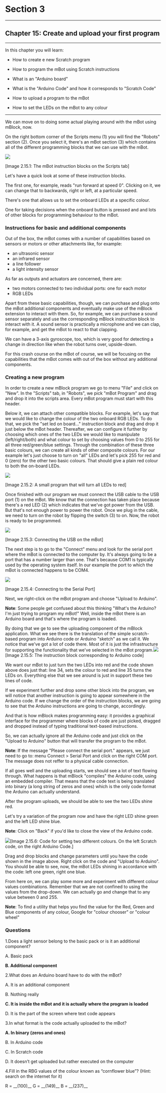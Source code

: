 # Section 3

---

## Chapter 15: Create and upload your first program

---

In this chapter you will learn:

* How to create e new Scratch program

* How to program the mBot using Scratch instructions

* What is an "Arduino board"

* What is the "Arduino Code" and how it corresponds to "Scratch Code"

* How to upload a program to the mBot

* How to set the LEDs on the mBot to any colour

---

We can move on to doing some actual playing around with the mBot using mBlock, now.

On the right bottom corner of the Scripts menu \(1\) you will find the "Robots" section \(2\). Once you select it, there's an mBot section \(3\) which contains all of the different programming blocks that we can use with the mBot.

![](/assets/Img.3.15.1.jpg)

\[Image 2.15.1: The mBot instruction blocks on the Scripts tab\]

Let's have a quick look at some of these instruction blocks.

The first one, for example, reads "run forward at speed 0". Clicking on it, we can change that to backwards, right or left, at a particular speed.

There's one that allows us to set the onboard LEDs at a specific colour.

One for taking decisions when the onboard button is pressed and and lots of other blocks for programming behaviour to the mBot.

### Instructions for basic and additional components

Out of the box, the mBot comes with a number of capabilities based on sensors or motors or other attachments like, for example:

* an ultrasonic sensor
* an infrared sensor
* a line follower
* a light intensity sensor

As far as outputs and actuators are concerned, there are:

* two motors connected to two individual ports: one for each motor
* RGB LEDs

Apart from these basic capabilities, though, we can purchase and plug onto the mBot additional components and eventually make use of the mBlock extension to interact with them. So, for example, we can purchase a sound sensor separately and use the corresponding mBlock instruction block to interact with it. A sound sensor is practically a microphone and we can clap, for example, and get the mBot to react to that clapping.

We can have a 3-axis gyroscope, too, which is very good for detecting a change in direction like when the robot turns over, upside-down.

For this crash course on the mBot of course, we will be focusing on the capabilities that the mBot comes with out of the box without any additional components.

### Creating a new program

In order to create a new mBlock program we go to menu "File" and click on "New". In the "Scripts" tab, in "Robots", we pick "mBot Program" and drag and drop it into the scripts area. Every mBot program must start with this header.

Below it, we can attach other compatible blocks. For example, let's say that we would like to change the colour of the two onboard RGB LEDs. To do that, we pick the "set led on board..." instruction block and drag and drop it just below the mBot header. Thereafter, we can configure it further by choosing which ones of the two LEDs we would like to manipulate \(left/right/both\) and what colour to set by choosing values from 0 to 255 for all three red/green/blue settings. Through the combination of these three basic colours, we can create all kinds of other composite colours. For our example let's just choose to turn on "all" LEDs and let's pick 255 for red and 0 \(zero\) for the other two basic colours. That should give a plain red colour to both the on-board LEDs.

![](/assets/Img.3.15.2.jpg)

\[Image 2.15.2: A small program that will turn all LEDs to red\]

Once finished with our program we must connect the USB cable to the USB port \(1\) on the mBot. We know that the connection has taken place because there's a red LED \(2\) which indicates that we've got power from the USB. But that's not enough power to power the robot. Once we plug in the cable, we need to turn on the robot by flipping the switch \(3\) to on. Now, the robot is ready to be programmed.

![](/assets/Img.3.15.3.jpg)

\[Image 2.15.3: Connecting the USB on the mBot\]

The next step is to go to the "Connect" menu and look for the serial port where the mBot is connected to the computer by. It's always going to be a port that has a number larger than one. That's because COM1 is typically used by the operating system itself. In our example the port to which the mBot is connected happens to be COM4.

![](/assets/Img.3.15.4.jpg)

\[Image 2.15.4: Connecting to the Serial Port\]

Next, we right-click on the mBot program and choose "Upload to Arduino".

**Note**: Some people get confused about this thinking "What's the Arduino? I'm just trying to program my mBot!" Well, inside the mBot there is an Arduino board and that's where the program is loaded.

By doing that we ge to see the uploading component of the mBlock application. What we see there is the translation of the simple scratch-based program into Arduino code or Arduino "sketch" as we call it. We notice that we've got a lot of code there. Most of it is just the infrastructure for supporting the functionality that we've selected in the mBot program.![](/assets/Img.3.15.5.jpg)\[Image 2.15.5: The instruction block corresponding to Arduino code\]

We want our mBot to just turn the two LEDs into red and the code shown above does just that: line 34, sets the colour to red and line 35 turns the LEDs on. Everything else that we see around is just in support these two lines of code.

If we experiment further and drop some other block into the program, we will notice that another instruction is going to appear somewhere in the Arduino code. If we change the order of the instruction blocks, we are going to see that the Arduino instructions are going to change, accordingly.

And that is how mBlock makes programming easy: it provides a graphical interface for the programmer where blocks of code are just picked, dragged and dropped instead of typing traditional text-based instructions.

So, we can actually ignore all the Arduino code and just click on the "Upload to Arduino" button that will transfer the program to the mBot.

**Note**: If the message "Please connect the serial port." appears, we just need to go to: menu Connect &gt; Serial Port and click on the right COM port. The message does not reffer to a physical cable connection.

If all goes well and the uploading starts, we should see a lot of text flowing through. What happens is that mBlock "compiles" the Arduino code, using an embedded compiler. That means that the code text is being translated into binary \(a long string of zeros and ones\) which is the only code format the Arduino can actually understand.

After the program uploads, we should be able to see the two LEDs shine red.

Let's try a variation of the program now and have the right LED shine green and the left LED shine blue.

**Note**: Click on "Back" if you'd like to close the view of the Arduino code.

![](/assets/Img.3.15.6.jpg)\[Image 2.15.6: Code for setting two different colours. On the left Scratch code, on the right Arduino Code.\]

Drag and drop blocks and change parameters until you have the code shown in the image above. Right click on the code and "Upload to Arduino". You should be able to see, now, the mBot LEDs shining in accordance with the code: left one green, right one blue.

From here on, we can play some more and experiment with different colour values combinations. Remember that we are not confined to using the values from the drop-down. We can actually go and change that to any value between 0 and 255.

**Note**: To find a utility that helps you find the value for the Red, Green and Blue components of any colour, Google for "colour chooser" or "colour wheel"

### Questions

1.Does a light sensor belong to the basic pack or is it an additional component?

A. Basic pack

**B. Additional component**

2.What does an Arduino board have to do with the mBot?

A. It is an additional component

B. Nothing really

**C. It is inside the mBot and it is actually where the program is loaded**

D. It is the part of the screen where text code appears

3.In what format is the code actually uploaded to the mBot?

**A. In binary \(zeros and ones\)**

B. In Arduino code

C. In Scratch code

D. It doesn’t get uploaded but rather executed on the computer

4.Fill in the RBG values of the colour known as “cornflower blue”? \(Hint: search on the internet for it\)

R = \_\_\(100\)\_\_ G = \_\_\(149\)\_\_ B = \_\_\(237\)\_\_

